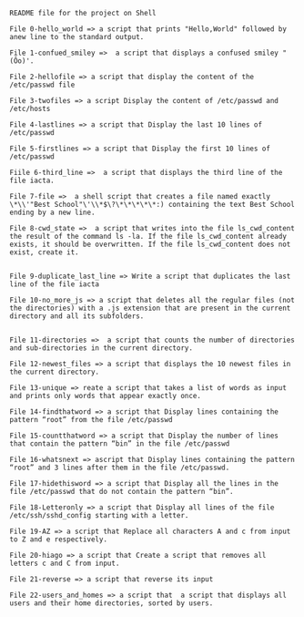 	README file for the project on Shell

	File 0-hello_world => a script that prints "Hello,World" followed by anew line to the standard output.

	File 1-confued_smiley =>  a script that displays a confused smiley "(Ôo)'.

	File 2-hellofile => a script that display the content of the /etc/passwd file

	File 3-twofiles => a script Display the content of /etc/passwd and /etc/hosts

	File 4-lastlines => a script that Display the last 10 lines of /etc/passwd

	File 5-firstlines => a script that Display the first 10 lines of /etc/passwd

	Fiile 6-third_line =>  a script that displays the third line of the file iacta.

	File 7-file =>  a shell script that creates a file named exactly \*\\'"Best School"\'\\*$\?\*\*\*\*\*:) containing the text Best School ending by a new line.

	File 8-cwd_state =>  a script that writes into the file ls_cwd_content the result of the command ls -la. If the file ls_cwd_content already exists, it should be overwritten. If the file ls_cwd_content does not exist, create it.


	File 9-duplicate_last_line => Write a script that duplicates the last line of the file iacta

	File 10-no_more_js => a script that deletes all the regular files (not the directories) with a .js extension that are present in the current directory and all its subfolders.


	File 11-directories =>  a script that counts the number of directories and sub-directories in the current directory.

	File 12-newest_files => a script that displays the 10 newest files in the current directory.

	File 13-unique => reate a script that takes a list of words as input and prints only words that appear exactly once.

	File 14-findthatword => a script that Display lines containing the pattern “root” from the file /etc/passwd

	File 15-countthatword => a script that Display the number of lines that contain the pattern “bin” in the file /etc/passwd

	File 16-whatsnext => ascript that Display lines containing the pattern “root” and 3 lines after them in the file /etc/passwd.

	File 17-hidethisword => a script that Display all the lines in the file /etc/passwd that do not contain the pattern “bin”.

	File 18-Letteronly => a script that Display all lines of the file /etc/ssh/sshd_config starting with a letter.

	File 19-AZ => a script that Replace all characters A and c from input to Z and e respectively.

	File 20-hiago => a script that Create a script that removes all letters c and C from input.

	File 21-reverse => a script that reverse its input

	File 22-users_and_homes => a script that  a script that displays all users and their home directories, sorted by users.
